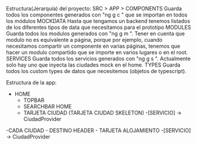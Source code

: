 Estructura(Jerarquía) del proyecto:
SRC > APP >
    COMPONENTS
        Guarda todos los componentes generados con "ng g c <nombre>" que se importan en todos los módulos
    MOCKDATA
        Hasta que tengamos un backend tenemos listados de los diferentes tipos de data que necesitamos para el prototipo
    MODULES
        Guarda todos los modulos generados con "ng g m <nombre>". Tener en cuenta que modulo no es equivalente a página, porque por ejemplo, cuando necesitamos compartir un componente en varias páginas, tenemos que hacer un modulo compartido que se importe en varios lugares o en el root.
    SERVICES
        Guarda todos los servicios generados con "ng g s <nombre>". Actualmente solo hay uno que inyecta las ciudades mock en el home.
    TYPES
        Guarda todos los custom types de datos que necesitemos (objetos de typescript).


Estructura de la app:
- HOME
    - TOPBAR
    - SEARCHBAR HOME
    - TARJETA CIUDAD (TARJETA CIUDAD SKELETON)
    -[SERVICIO] -> CiudadProvider

-CADA CIUDAD
    - DESTINO HEADER
    - TARJETA ALOJAMIENTO
    -[SERVICIO] -> CiudadProvider